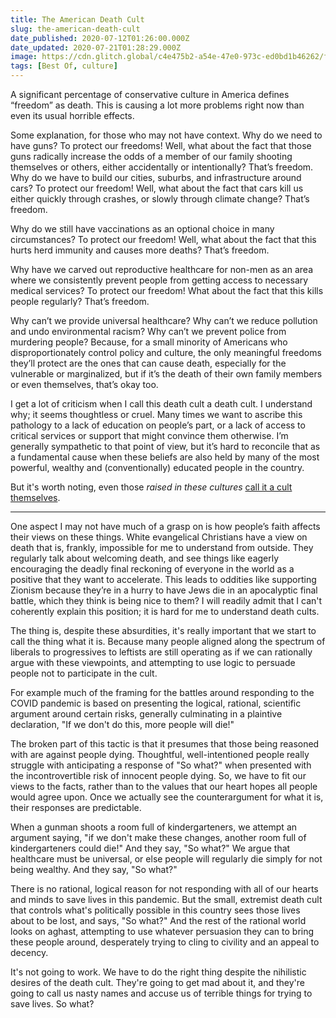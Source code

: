 ```yaml
---
title: The American Death Cult
slug: the-american-death-cult
date_published: 2020-07-12T01:26:00.000Z
date_updated: 2020-07-21T01:28:29.000Z
image: https://cdn.glitch.global/c4e475b2-a54e-47e0-973c-ed0bd1b46262/fading-flowers.jpeg?v=1669582504422
tags: [Best Of, culture]
---
```


A significant percentage of conservative culture in America defines “freedom” as death. This is causing a lot more problems right now than even its usual horrible effects.

Some explanation, for those who may not have context. Why do we need to have guns? To protect our freedoms! Well, what about the fact that those guns radically increase the odds of a member of our family shooting themselves or others, either accidentally or intentionally? That’s freedom. Why do we have to build our cities, suburbs, and infrastructure around cars? To protect our freedom! Well, what about the fact that cars kill us either quickly through crashes, or slowly through climate change? That’s freedom.

Why do we still have vaccinations as an optional choice in many circumstances? To protect our freedom! Well, what about the fact that this hurts herd immunity and causes more deaths? That’s freedom.

Why have we carved out reproductive healthcare for non-men as an area where we consistently prevent people from getting access to necessary medical services? To protect our freedom! What about the fact that this kills people regularly? That’s freedom.

Why can’t we provide universal healthcare? Why can’t we reduce pollution and undo environmental racism? Why can’t we prevent police from murdering people? Because, for a small minority of Americans who disproportionately control policy and culture, the only meaningful freedoms they’ll protect are the ones that can cause death, especially for the vulnerable or marginalized, but if it’s the death of their own family members or even themselves, that’s okay too.

I get a lot of criticism when I call this death cult a death cult. I understand why; it seems thoughtless or cruel. Many times we want to ascribe this pathology to a lack of education on people’s part, or a lack of access to critical services or support that might convince them otherwise. I’m generally sympathetic to that point of view, but it’s hard to reconcile that as a fundamental cause when these beliefs are also held by many of the most powerful, wealthy and (conventionally) educated people in the country. 

But it's worth noting, even those *raised in these cultures* [call it a cult themselves](https://medium.com/@johnmark/the-evangelicals-will-kill-us-all-241723ad2d1b).

---

One aspect I may not have much of a grasp on is how people’s faith affects their views on these things. White evangelical Christians have a view on death that is, frankly, impossible for me to understand from outside. They regularly talk about welcoming death, and see things like eagerly encouraging the deadly final reckoning of everyone in the world as a positive that they want to accelerate. This leads to oddities like supporting Zionism because they’re in a hurry to have Jews die in an apocalyptic final battle, which they think is being nice to them? I will readily admit that I can't coherently explain this position; it is hard for me to understand death cults.

The thing is, despite these absurdities, it's really important that we start to call the thing what it is. Because many people aligned along the spectrum of liberals to progressives to leftists are still operating as if we can rationally argue with these viewpoints, and attempting to use logic to persuade people not to participate in the cult.

For example much of the framing for the battles around responding to the COVID pandemic is based on presenting the logical, rational, scientific argument around certain risks, generally culminating in a plaintive declaration, "If we don't do this, more people will die!"

The broken part of this tactic is that it presumes that those being reasoned with are against people dying. Thoughtful, well-intentioned people really struggle with anticipating a response of "So what?" when presented with the incontrovertible risk of innocent people dying. So, we have to fit our views to the facts, rather than to the values that our heart hopes all people would agree upon. Once we actually see the counterargument for what it is, their responses are predictable.

When a gunman shoots a room full of kindergarteners, we attempt an argument saying, "if we don't make these changes, another room full of kindergarteners could die!" And they say, "So what?" We argue that healthcare must be universal, or else people will regularly die simply for not being wealthy. And they say, "So what?"

There is no rational, logical reason for not responding with all of our hearts and minds to save lives in this pandemic. But the small, extremist death cult that controls what's politically possible in this country sees those lives about to be lost, and says, "So what?" And the rest of the rational world looks on aghast, attempting to use whatever persuasion they can to bring these people around, desperately trying to cling to civility and an appeal to decency.

It's not going to work. We have to do the right thing despite the nihilistic desires of the death cult. They're going to get mad about it, and they're going to call us nasty names and accuse us of terrible things for trying to save lives. So what?
